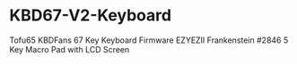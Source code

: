 # KBD67-V2-Keyboard
Tofu65 KBDFans 67 Key Keyboard Firmware
EZYEZII Frankenstein #2846 5 Key Macro Pad with LCD Screen
